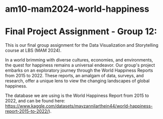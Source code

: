 # am10-mam2024-world-happiness

# Final Project Assignment - Group 12:
This is our final group assignment for the Data Visualization and Storytelling course at LBS (MAM 2024).

In a world brimming with diverse cultures, economies, and environments, the quest for happiness remains a universal endeavor. Our group's project embarks on an exploratory journey through the World Happiness Reports from 2015 to 2022. These reports, an amalgam of data, surveys, and research, offer a unique lens to view the changing landscapes of global happiness.

The database we are using is the World Happiness Report from 2015 to 2022, and can be found here: https://www.kaggle.com/datasets/mayzannilarthein44/world-happiness-report-2015-to-2022/).
